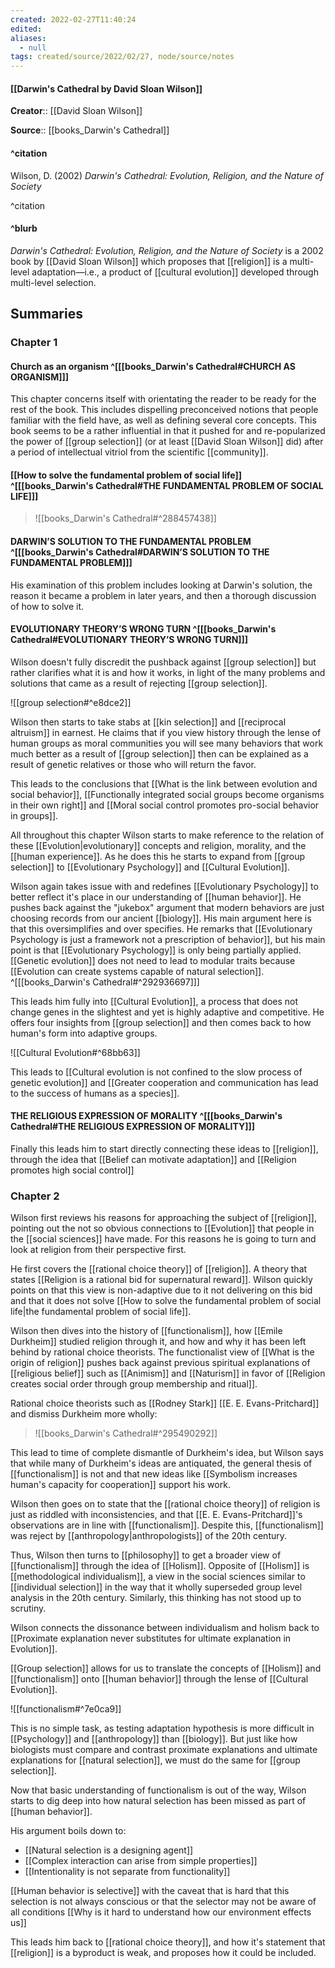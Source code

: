 ```yaml
---
created: 2022-02-27T11:40:24 
edited: 
aliases:
  - null
tags: created/source/2022/02/27, node/source/notes
---
```


#### [[Darwin's Cathedral by David Sloan Wilson]]

**Creator**:: [[David Sloan Wilson]]
 
**Source**:: [[books_Darwin's Cathedral]]

#### ^citation

Wilson, D. (2002) *Darwin's Cathedral: Evolution, Religion, and the Nature of Society*

^citation

#### ^blurb

*Darwin's Cathedral: Evolution, Religion, and the Nature of Society* is a 2002 book by [[David Sloan Wilson]] which proposes that [[religion]] is a multi-level adaptation—i.e., a product of [[cultural evolution]] developed through multi-level selection.

## Summaries

### Chapter 1

#### Church as an organism ^[[[books_Darwin's Cathedral#CHURCH AS ORGANISM]]]

This chapter concerns itself with orientating the reader to be ready for the rest of the book. This includes dispelling preconceived notions that people familiar with the field have, as well as defining several core concepts.
This book seems to be a rather influential in that it pushed for and re-popularized the power of [[group selection]] (or at least [[David Sloan Wilson]] did) after a period of intellectual vitriol from the scientific [[community]]. 

#### [[How to solve the fundamental problem of social life]] ^[[[books_Darwin's Cathedral#THE FUNDAMENTAL PROBLEM OF SOCIAL LIFE]]]

> ![[books_Darwin's Cathedral#^288457438]]

#### DARWIN’S SOLUTION TO THE FUNDAMENTAL PROBLEM ^[[[books_Darwin's Cathedral#DARWIN’S SOLUTION TO THE FUNDAMENTAL PROBLEM]]]

His examination of this problem includes looking at Darwin's solution, the reason it became a problem in later years, and then a thorough discussion of how to solve it.

#### EVOLUTIONARY THEORY’S WRONG TURN ^[[[books_Darwin's Cathedral#EVOLUTIONARY THEORY’S WRONG TURN]]]

Wilson doesn't fully discredit the pushback against [[group selection]] but rather clarifies what it is and how it works, in light of the many problems and solutions that came as a result of rejecting [[group selection]].

 ![[group selection#^e8dce2]] 

Wilson then starts to take stabs at [[kin selection]] and [[reciprocal altruism]] in earnest. He claims that if you view history through the lense of human groups as moral communities you will see many behaviors that work much better as a result of [[group selection]] then can be explained as a result of genetic relatives or those who will return the favor.

This leads to the conclusions that
[[What is the link between evolution and social behavior]],
[[Functionally integrated social groups become organisms in their own right]] and
[[Moral social control promotes pro-social behavior in groups]]. 

All throughout this chapter Wilson starts to make reference to the relation of these [[Evolution|evolutionary]] concepts and religion, morality, and the [[human experience]]. 
As he does this he starts to expand from [[group selection]] to [[Evolutionary Psychology]] and [[Cultural Evolution]].

Wilson again takes issue with and redefines [[Evolutionary Psychology]] to better reflect it's place in our understanding of [[human behavior]]. He pushes back against the "jukebox" argument that modern behaviors are just choosing records from our ancient [[biology]]. His main argument here is that this oversimplifies and over specifies.
He remarks that [[Evolutionary Psychology is just a framework not a prescription of behavior]], but
his main point is that [[Evolutionary Psychology]] is only being partially applied.
[[Genetic evolution]] does not need to lead to modular traits because
[[Evolution can create systems capable of natural selection]].
^[[[books_Darwin's Cathedral#^292936697]]]

This leads him fully into [[Cultural Evolution]], a process that does not change genes in the slightest and yet is highly adaptive and competitive. He offers four insights from [[group selection]] and then comes back to how human's form into adaptive groups.

![[Cultural Evolution#^68bb63]]

This leads to [[Cultural evolution is not confined to the slow process of genetic evolution]]
and [[Greater cooperation and communication has lead to the success of humans as a species]].

#### THE RELIGIOUS EXPRESSION OF MORALITY ^[[[books_Darwin's Cathedral#THE RELIGIOUS EXPRESSION OF MORALITY]]]

Finally this leads him to start directly connecting these ideas to [[religion]], through the idea that [[Belief can motivate adaptation]] and [[Religion promotes high social control]]

### Chapter 2

Wilson first reviews his reasons for approaching the subject of [[religion]], pointing out the not so obvious connections to [[Evolution]] that people in the [[social sciences]] have made. For this reasons he is going to turn and look at religion from their perspective first.

He first covers the [[rational choice theory]] of [[religion]].
A theory that states [[Religion is a rational bid for supernatural reward]].
Wilson quickly points on that this view is non-adaptive due to it not delivering on this bid and that it does not solve [[How to solve the fundamental problem of social life|the fundamental problem of social life]].

Wilson then dives into the history of [[functionalism]], how [[Emile Durkheim]] studied religion through it, and how and why it has been left behind by rational choice theorists.
The functionalist view of [[What is the origin of religion]] pushes back against previous spiritual explanations of [[religious belief]] such as [[Animism]] and [[Naturism]] in favor of [[Religion creates social order through group membership and ritual]].

Rational choice theorists such as [[Rodney Stark]] [[E. E. Evans-Pritchard]] and dismiss Durkheim more wholly: 

> ![[books_Darwin's Cathedral#^295490292]]

This lead to time of complete dismantle of Durkheim's idea, but Wilson says that while many of Durkheim's ideas are antiquated, the general thesis of [[functionalism]] is not and that new ideas like [[Symbolism increases human's capacity for cooperation]] support his work.


Wilson then goes on to state that the [[rational choice theory]] of religion is just as riddled with inconsistencies, and that [[E. E. Evans-Pritchard]]'s observations are in line with [[functionalism]].
Despite this, [[functionalism]] was reject by [[anthropology|anthropologists]] of the 20th century.

Thus, Wilson then turns to [[philosophy]] to get a broader view of [[functionalism]] through the idea of [[Holism]].
Opposite of [[Holism]] is [[methodological individualism]], a view in the social sciences similar to [[individual selection]] in the way that it wholly superseded group level analysis in the 20th century. Similarly, this thinking has not stood up to scrutiny.

Wilson connects the dissonance between individualism and holism back to [[Proximate explanation never substitutes for ultimate explanation in Evolution]].

[[Group selection]] allows for us to translate the concepts of [[Holism]] and [[functionalism]] onto [[human behavior]] through the lense of [[Cultural Evolution]].

![[functionalism#^7e0ca9]]

This is no simple task, as testing adaptation hypothesis is more difficult in [[Psychology]] and [[anthropology]] than [[biology]]. But just like how biologists must compare and contrast proximate explanations and ultimate explanations for [[natural selection]], we must do the same for [[group selection]].

Now that basic understanding of functionalism is out of the way,
Wilson starts to dig deep into how natural selection has been missed as part of [[human behavior]].

His argument boils down to:
- [[Natural selection is a designing agent]]
- [[Complex interaction can arise from simple properties]]
- [[Intentionality is not separate from functionality]]

[[Human behavior is selective]]
with the caveat that is hard that this selection is not always conscious or that the selector may not be aware of all conditions
[[Why is it hard to understand how our environment effects us]]

This leads him back to [[rational choice theory]], and how it's statement that [[religion]] is a byproduct is weak, and proposes how it could be included.

